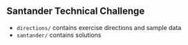 ## Santander Technical Challenge  

- `directions/` contains exercise directions and sample data  
- `santander/` contains solutions  

